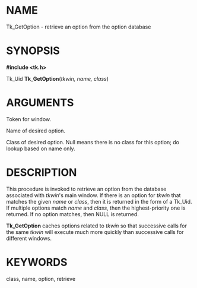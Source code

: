 # NAME

Tk_GetOption - retrieve an option from the option database

# SYNOPSIS

**#include \<tk.h\>**

Tk_Uid **Tk_GetOption**(*tkwin, name, class*)

# ARGUMENTS

Token for window.

Name of desired option.

Class of desired option. Null means there is no class for this option;
do lookup based on name only.

# DESCRIPTION

This procedure is invoked to retrieve an option from the database
associated with *tkwin*\'s main window. If there is an option for
*tkwin* that matches the given *name* or *class*, then it is returned in
the form of a Tk_Uid. If multiple options match *name* and *class*, then
the highest-priority one is returned. If no option matches, then NULL is
returned.

**Tk_GetOption** caches options related to *tkwin* so that successive
calls for the same *tkwin* will execute much more quickly than
successive calls for different windows.

# KEYWORDS

class, name, option, retrieve
